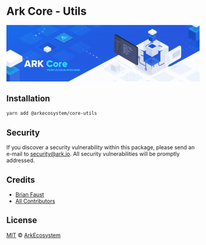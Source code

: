 # Ark Core - Utils

<p align="center">
    <img src="../../banner.png" />
</p>

## Installation

```bash
yarn add @arkecosystem/core-utils
```

## Security

If you discover a security vulnerability within this package, please send an e-mail to security@ark.io. All security vulnerabilities will be promptly addressed.

## Credits

- [Brian Faust](https://github.com/faustbrian)
- [All Contributors](../../../../contributors)

## License

[MIT](LICENSE) © [ArkEcosystem](https://ark.io)
